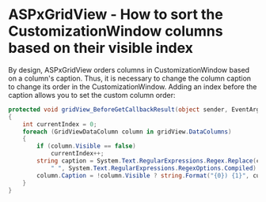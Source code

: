 # ASPxGridView - How to sort the CustomizationWindow columns based on their visible index


<p>By design, ASPxGridView orders columns in CustomizationWindow based on a column's caption. Thus, it is necessary to change the column caption to change its order in the CustomizationWindow. Adding an index before the caption allows you to set the custom column order:</p>


```cs
protected void gridView_BeforeGetCallbackResult(object sender, EventArgs e)
{
    int currentIndex = 0;
    foreach (GridViewDataColumn column in gridView.DataColumns)
    {
        if (column.Visible == false)
            currentIndex++;
        string caption = System.Text.RegularExpressions.Regex.Replace(column.FieldName, "(?=[A-Z][a-z])|(?<=[a-z])(?=[A-Z])",
            " ", System.Text.RegularExpressions.RegexOptions.Compiled).Trim();
        column.Caption = !column.Visible ? string.Format("{0}) {1}", currentIndex.ToString("D2"), caption) : caption;
    }
}
```



<br/>


